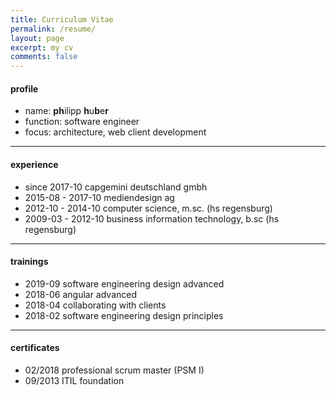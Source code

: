 ```yaml
---
title: Curriculum Vitae
permalink: /resume/
layout: page
excerpt: my cv
comments: false
---
```


#### profile

- name: <strong>ph</strong>ilipp <strong>h</strong>u<strong>b</strong>e<strong>r</strong>
- function: software engineer
- focus: architecture, web client development

<hr>

#### experience

- since 2017-10       capgemini deutschland gmbh
- 2015-08 - 2017-10   mediendesign ag
- 2012-10 - 2014-10   computer science, m.sc. (hs regensburg)
- 2009-03 - 2012-10   business information technology, b.sc (hs regensburg)

<hr>

#### trainings

- 2019-09     software engineering design advanced
- 2018-06     angular advanced
- 2018-04     collaborating with clients
- 2018-02     software engineering design principles

<hr>

#### certificates

- 02/2018 professional scrum master (PSM I)
- 09/2013 ITIL foundation